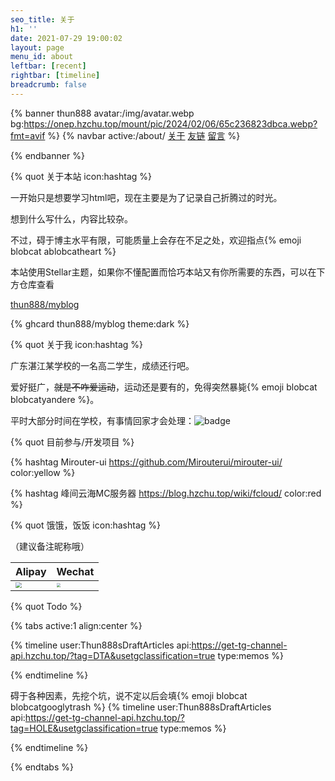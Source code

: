```yaml
---
seo_title: 关于
h1: ''
date: 2021-07-29 19:00:02
layout: page
menu_id: about
leftbar: [recent]
rightbar: [timeline]
breadcrumb: false
---
```

{% banner thun888 avatar:/img/avatar.webp bg:https://onep.hzchu.top/mount/pic/2024/02/06/65c236823dbca.webp?fmt=avif %}
{% navbar active:/about/ [关于](/about/) [友链](/friends/) [留言](/say/) %}

{% endbanner %}

{% quot 关于本站 icon:hashtag %}

一开始只是想要学习html吧，现在主要是为了记录自己折腾过的时光。

想到什么写什么，内容比较杂。

 不过，碍于博主水平有限，可能质量上会存在不足之处，欢迎指点{% emoji blobcat ablobcatheart %}

本站使用Stellar主题，如果你不懂配置而恰巧本站又有你所需要的东西，可以在下方仓库查看

[thun888/myblog](https://github.com/thun888/myblog/)

{% ghcard thun888/myblog theme:dark %}


{% quot 关于我 icon:hashtag %}

广东湛江某学校的一名高二学生，成绩还行吧。

爱好挺广，~~就是不咋爱运动~~，运动还是要有的，免得突然暴毙{% emoji blobcat blobcatyandere %}。

平时大部分时间在学校，有事情回家才会处理：<img style="display: inline-block;" src="https://onlinedisplay-api.hzchu.top/get/badge" alt="badge">

{% quot 目前参与/开发项目 %}

{% hashtag Mirouter-ui https://github.com/Mirouterui/mirouter-ui/ color:yellow %}

{% hashtag 峰间云海MC服务器 https://blog.hzchu.top/wiki/fcloud/ color:red %}

{% quot 饿饿，饭饭 icon:hashtag %}

（建议备注昵称哦）

|Alipay|Wechat|
|-|-|
|<img src="https://onep.hzchu.top/mount/pic/2023/01/25/63d0a914495c1.webp" style="zoom:60%;" />|<img src="https://onep.hzchu.top/mount/pic/2024/03/08/65eaa4508662b.webp?fmt=avif" style="zoom:40%;" />|

{% quot Todo %}

{% tabs active:1 align:center %}

<!-- tab 未来可能发布的稿子 -->
{% timeline user:Thun888sDraftArticles api:https://get-tg-channel-api.hzchu.top/?tag=DTA&usetgclassification=true type:memos %}

{% endtimeline %}
<!-- tab 挖坑 -->

碍于各种因素，先挖个坑，说不定以后会填{% emoji blobcat blobcatgooglytrash %}
{% timeline user:Thun888sDraftArticles api:https://get-tg-channel-api.hzchu.top/?tag=HOLE&usetgclassification=true type:memos %}

{% endtimeline %}

{% endtabs %}
